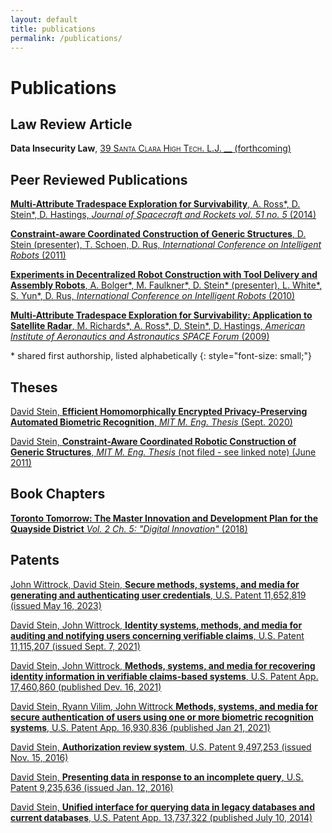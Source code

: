 ```yaml
---
layout: default
title: publications
permalink: /publications/
---
```


<style>  a {
    color: inherit;
  }
</style>

# Publications

## Law Review Article

**Data Insecurity Law**,
[
<span style="font-variant: small-caps;">39 Santa Clara High Tech. L.J. __ </span>
(forthcoming)
](https://papers.ssrn.com/sol3/papers.cfm?abstract_id=4523433)

## Peer Reviewed Publications

[
**Multi-Attribute Tradespace Exploration for Survivability**, A. Ross\*, D. Stein\*, D. Hastings, _Journal of Spacecraft and Rockets vol. 51 no. 5_ (2014)
](https://dspace.mit.edu/handle/1721.1/82512)

[
**Constraint-aware Coordinated Construction of Generic Structures**, D. Stein (presenter), T. Schoen, D. Rus, _International Conference on Intelligent Robots_ (2011)
](https://dspace.mit.edu/handle/1721.1/72506)

[
**Experiments in Decentralized Robot Construction with Tool Delivery and Assembly Robots**, A. Bolger\*, M. Faulkner\*, D. Stein\* (presenter), L. White\*, S. Yun\*, D. Rus, _International Conference on Intelligent Robots_ (2010)
](https://dspace.mit.edu/handle/1721.1/72544)

[
**Multi-Attribute Tradespace Exploration for Survivability: Application to Satellite Radar**, M. Richards\*, A. Ross\*, D. Stein\*, D. Hastings, _American Institute of Aeronautics and Astronautics SPACE Forum_ (2009)
](https://dspace.mit.edu/handle/1721.1/72060)

\* shared first authorship, listed alphabetically
{: style="font-size: small;"}

## Theses

[David Stein, **Efficient Homomorphically Encrypted Privacy-Preserving Automated Biometric Recognition**, _MIT M. Eng. Thesis_ (Sept. 2020)](https://dspace.mit.edu/handle/1721.1/130608)

[
David Stein, **Constraint-Aware Coordinated Robotic Construction of Generic Structures**,  _MIT M. Eng. Thesis_ (not filed - see linked note) (June 2011)
](/thesis2011.html)

## Book Chapters

[
**Toronto Tomorrow: The Master Innovation and Development Plan for the Quayside District** _Vol. 2 Ch. 5: "Digital Innovation"_ (2018)
](https://storage.googleapis.com/sidewalk-toronto-ca/wp-content/uploads/2019/09/03134040/MIDP-Volume-2-Chapter-5-Digital-Innovation-Accessible.pdf)

## Patents
[
John Wittrock, David Stein, **Secure methods, systems, and media for generating and authenticating user credentials**,
U.S. Patent 11,652,819 (issued May 16, 2023)
](https://patentcenter.uspto.gov/applications/16513295)

[
David Stein, John Wittrock, **Identity systems, methods, and media for auditing and notifying users concerning verifiable claims**,
U.S. Patent 11,115,207 (issued Sept. 7, 2021)
](https://patentcenter.uspto.gov/applications/16704544)

[
David Stein, John Wittrock, **Methods, systems, and media for recovering identity information in verifiable claims-based systems**,
U.S. Patent App.  17,460,860 (published Dev. 16, 2021)
](https://patentcenter.uspto.gov/applications/17460860)

[
David Stein, Ryann Vilim, John Wittrock **Methods, systems, and media for secure authentication of users using one or more biometric recognition systems**,
U.S. Patent App.  16,930,836 (published Jan 21, 2021)
](https://patentcenter.uspto.gov/applications/16930836)

[
David Stein, **Authorization review system**,
U.S. Patent 9,497,253 (issued Nov.  15, 2016)
](https://patentcenter.uspto.gov/applications/14249117)

[
David Stein, **Presenting data in response to an incomplete query**,
U.S. Patent 9,235,636 (issued Jan.  12, 2016)
](https://patentcenter.uspto.gov/applications/13722480)

[
David Stein, **Unified interface for querying data in legacy databases and current databases**,
U.S. Patent App.  13,737,322 (published July 10, 2014)
](https://patentcenter.uspto.gov/applications/13722480)
